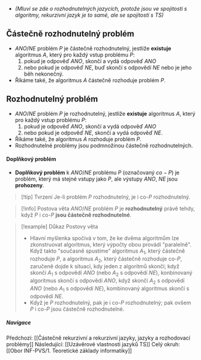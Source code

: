- *(Mluví se zde o rozhodnutelných jazycích, protože jsou ve spojitosti s algoritmy, rekurzivní jazyk je to samé, ale se spojitosti s TS)*

## Částečně rozhodnutelný problém
- $ANO/NE$ problém $P$ je částečně rozhodnutelný, jestliže **existuje** algoritmus $A$, který pro každý vstup problému $P$:
	1) pokud je odpověď $ANO$, skončí a vydá odpověď $ANO$
	2) nebo pokud je odpověď $NE$, buď skončí s odpovědí $NE$ nebo je jeho běh nekonečný.
- Říkáme také, že algoritmus $A$ částečně rozhoduje problém $P$.

## Rozhodnutelný problém
- $ANO/NE$ problém $P$ je rozhodnutelný, jestliže **existuje** algoritmus $A$, který pro každý vstup problému $P$:
	1) pokud je odpověď $ANO$, skončí a vydá odpověď $ANO$
	2) nebo pokud je odpověď $NE$, skončí a vydá odpověď $NE$.
- Říkáme také, že algoritmus $A$ rozhoduje problém $P$.
- Rozhodnutelné problémy jsou podmnožinou částečně rozhodnutelných.

#### Doplňkový problém
- **Doplňkový problém** k $ANO/NE$ problému $P$ (označovaný $co-P$) je problém, který má stejné vstupy jako $P$, ale výstupy $ANO$, $NE$ jsou **prohozeny**.

>[!tip] Tvrzení
>Je-li problém $P$ rozhodnutelný, je i co-$P$ rozhodnutelný.

>[!info] Postova věta
>$ANO/NE$ problém $P$ je **rozhodnutelný** právě tehdy, když $P$ i co-$P$ **jsou částečně rozhodnutelné**.

>[!example] Důkaz Postovy věta
>- Hlavní myšlenka spočívá v tom, že ke dvěma algoritmům lze zkonstruovat algoritmus, který výpočty obou provádí "paralelně". Když takto "současně spustíme" algoritmus $A_{1}$, který částečně rozhoduje $P$, a algoritmus $A_{2}$, který částečně rozhoduje co-$P$, zaručeně dojde k situaci, kdy jeden z algoritmů skončí; když skončí $A_{1}$ s odpovědí $ANO$ (nebo $A_{2}$ s odpovědí $NE$), konbinovaný algoritmus skončí s odpovědí $ANO$, když skončí $A_{2}$ s odpovědí $ANO$ (nebo $A_{1}$ s odpovědí $NE$), kombinovaný algoritmus skončí s odpovědí $NE$.
>- Když je $P$ rozhodnutelný, pak je i co-$P$ rozhodnutelný; pak ovšem $P$ i co-$P$ jsou částečně rozhodnutelné.

##### Navigace
Předchozí:  [[Částečně rekurzivní a rekurzivní jazyky, jazyky a rozhodovací problémy]]
Následující: [[Uzávěrové vlastnosti jazyků TS]]
Celý okruh: [[Obor INF-PVS/1. Teoretické základy informatiky]]